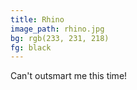 ```yaml
---
title: Rhino
image_path: rhino.jpg
bg: rgb(233, 231, 218)
fg: black
---
```


Can't outsmart me this time!

